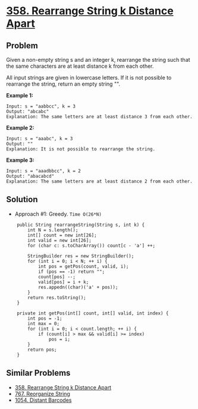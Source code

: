 # <a href='https://leetcode.com/problems/rearrange-string-k-distance-apart/'>358. Rearrange String k Distance Apart</a>

## Problem
Given a non-empty string s and an integer k, rearrange the string such that the same characters are at least distance k from each other.

All input strings are given in lowercase letters. If it is not possible to rearrange the string, return an empty string "".

<strong>Example 1:</strong>
```
Input: s = "aabbcc", k = 3
Output: "abcabc" 
Explanation: The same letters are at least distance 3 from each other.
```
<strong>Example 2:</strong>
```
Input: s = "aaabc", k = 3
Output: "" 
Explanation: It is not possible to rearrange the string.
```
<strong>Example 3:</strong>
```
Input: s = "aaadbbcc", k = 2
Output: "abacabcd"
Explanation: The same letters are at least distance 2 from each other.
```

## Solution
- Approach #1: Greedy. ```Time O(26*N)```
```
    public String rearrangeString(String s, int k) {
        int N = s.length();
        int[] count = new int[26];
        int valid = new int[26];
        for (char c: s.toCharArray()) count[c - 'a'] ++;
        
        StringBuilder res = new StringBuilder();
        for (int i = 0; i < N; ++ i) {
            int pos = getPos(count, valid, i);
            if (pos == -1) return "";
            count[pos] --;
            valid[pos] = i + k;
            res.appedn((char)('a' + pos));
        }
        return res.toString();
    }
    
    private int getPos(int[] count, int[] valid, int index) {
        int pos = -1;
        int max = 0;
        for (int i = 0; i < count.length; ++ i) {
            if (count[i] > max && valid[i] >= index)
                pos = i;
        }
        return pos;
    }
```

## Similar Problems
- <a href='https://github.com/DongZhuoran/LeetCode/edit/master/problems/358.%20Rearrange%20String%20k%20Distance%20Apart.md'>358. Rearrange String k Distance Apart</a>
- <a href='https://github.com/DongZhuoran/LeetCode/blob/master/problems/767.%20Reorganize%20String.md'>767. Reorganize String</a>
- <a href='https://github.com/DongZhuoran/LeetCode/blob/master/problems/1054.%20Distant%20Barcodes.md'>1054. Distant Barcodes</a>
